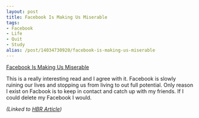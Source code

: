 ```yaml
---
layout: post
title: Facebook Is Making Us Miserable
tags:
- Facebook
- Life
- Quit
- Study
alias: /post/14034730920/facebook-is-making-us-miserable
---
```

[Facebook Is Making Us Miserable](http://blogs.hbr.org/cs/2011/12/facebook_is_making_us_miserabl.html)

This is a really interesting read and I agree with it. Facebook is slowly ruining our lives and stopping us from living to out full potential. Only reason I exist on Facbook is to keep in contact and catch up with my friends. If I could delete my Facebook I would.

_(Linked to [HBR Article](http://blogs.hbr.org/cs/2011/12/facebook_is_making_us_miserabl.html))_

